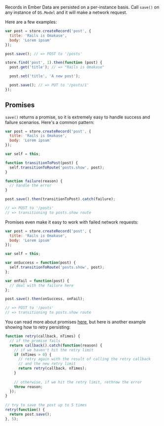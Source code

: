 Records in Ember Data are persisted on a per-instance basis.
Call `save()` on any instance of `DS.Model` and it will make a network request.

Here are a few examples:

```javascript
var post = store.createRecord('post', {
  title: 'Rails is Omakase',
  body: 'Lorem ipsum'
});

post.save(); // => POST to '/posts'
```

```javascript
store.find('post', 1).then(function (post) {
  post.get('title'); // => "Rails is Omakase"

  post.set('title', 'A new post');

  post.save(); // => PUT to '/posts/1'
});
```

## Promises

`save()` returns a promise, so it is extremely easy to handle success and failure scenarios.
 Here's a common pattern:

```javascript
var post = store.createRecord('post', {
  title: 'Rails is Omakase',
  body: 'Lorem ipsum'
});

var self = this;

function transitionToPost(post) {
  self.transitionToRoute('posts.show', post);
}

function failure(reason) {
  // handle the error
}

post.save().then(transitionToPost).catch(failure);

// => POST to '/posts'
// => transitioning to posts.show route
```

Promises even make it easy to work with failed network requests:

```javascript
var post = store.createRecord('post', {
  title: 'Rails is Omakase',
  body: 'Lorem ipsum'
});

var self = this;

var onSuccess = function(post) {
  self.transitionToRoute('posts.show', post);
};

var onFail = function(post) {
  // deal with the failure here
};

post.save().then(onSuccess, onFail);

// => POST to '/posts'
// => transitioning to posts.show route
```

You can read more about promises [here](https://github.com/tildeio/rsvp.js), but here is another
example showing how to retry persisting:

```javascript
function retry(callback, nTimes) {
  // if the promise fails
  return callback().catch(function(reason) {
    // if we haven't hit the retry limit
    if (nTimes > 0) {
      // retry again with the result of calling the retry callback
      // and the new retry limit
      return retry(callback, nTimes);
    }
 
    // otherwise, if we hit the retry limit, rethrow the error
    throw reason;
  });
}
 
// try to save the post up to 5 times
retry(function() {
  return post.save();
}, 5);
```
